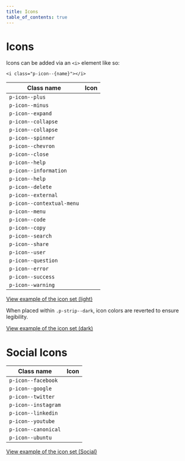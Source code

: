 ```yaml
---
title: Icons
table_of_contents: true
---
```


# Icons

Icons can be added via an `<i>` element like so:

`<i class="p-icon--{name}"></i>`

Class name  | Icon
 ------------- | -------------
`p-icon--plus` | <i class="p-icon--plus"></i>
`p-icon--minus` | <i class="p-icon--minus"></i>
`p-icon--expand` | <i class="p-icon--expand"></i>
`p-icon--collapse` | <i class="p-icon--collapse"></i>
`p-icon--collapse` | <i class="p-icon--collapse"></i>
`p-icon--spinner` | <i class="p-icon--spinner u-animation--spin"></i>
`p-icon--chevron` | <i class="p-icon--chevron"></i>
`p-icon--close` | <i class="p-icon--close"></i>
`p-icon--help` | <i class="p-icon--help"></i>
`p-icon--information` | <i class="p-icon--information"></i>
`p-icon--help` | <i class="p-icon--help"></i>
`p-icon--delete` | <i class="p-icon--delete"></i>
`p-icon--external` | <i class="p-icon--external"></i>
`p-icon--contextual-menu` | <i class="p-icon--contextual-menu"></i>
`p-icon--menu` | <i class="p-icon--menu"></i>
`p-icon--code` | <i class="p-icon--code"></i>
`p-icon--copy` | <i class="p-icon--copy"></i>
`p-icon--search` | <i class="p-icon--search"></i>
`p-icon--share` | <i class="p-icon--share"></i>
`p-icon--user` | <i class="p-icon--user"></i>
`p-icon--question` | <i class="p-icon--question"></i>
`p-icon--error` | <i class="p-icon--error"></i>
`p-icon--success` | <i class="p-icon--success"></i>
`p-icon--warning` | <i class="p-icon--success"></i>

<a href="https://vanilla-framework.github.io/vanilla-framework/examples/patterns/icons/icons-light/"
    class="js-example">
    View example of the icon set (light)
</a>

When placed within `.p-strip--dark`, icon colors are reverted to ensure legibility.

<a href="https://vanilla-framework.github.io/vanilla-framework/examples/patterns/icons/icons-dark/"
    class="js-example">
    View example of the icon set (dark)
</a>

# Social Icons

Class name  | Icon
 ------------- | -------------
`p-icon--facebook` | <i class="p-icon--facebook"></i>
`p-icon--google` | <i class="p-icon--google"></i>
`p-icon--twitter` | <i class="p-icon--twitter"></i>
`p-icon--instagram` | <i class="p-icon--instagram"></i>
`p-icon--linkedin` | <i class="p-icon--linkedin"></i>
`p-icon--youtube` | <i class="p-icon--youtube"></i>
`p-icon--canonical` | <i class="p-icon--canonical"></i>
`p-icon--ubuntu` | <i class="p-icon--ubuntu"></i>

<a href="https://vanilla-framework.github.io/vanilla-framework/examples/patterns/icons/icons-social/"
    class="js-example">
    View example of the icon set (Social)
</a>
